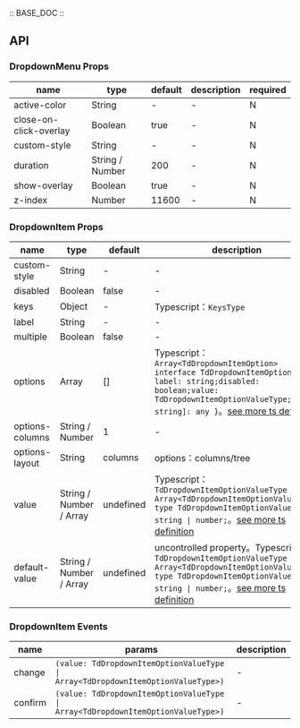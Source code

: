 :: BASE_DOC ::

## API
### DropdownMenu Props

name | type | default | description | required
-- | -- | -- | -- | --
active-color | String | - | \- | N
close-on-click-overlay | Boolean | true | \- | N
custom-style | String | - | \- | N
duration | String / Number | 200 | \- | N
show-overlay | Boolean | true | \- | N
z-index | Number | 11600 | \- | N

### DropdownItem Props

name | type | default | description | required
-- | -- | -- | -- | --
custom-style | String | - | \- | N
disabled | Boolean | false | \- | N
keys | Object | - | Typescript：`KeysType` | N
label | String | - | \- | N
multiple | Boolean | false | \- | N
options | Array | [] | Typescript：`Array<TdDropdownItemOption>` `interface TdDropdownItemOption { label: string;disabled: boolean;value: TdDropdownItemOptionValueType; [key: string]: any }`。[see more ts definition](https://github.com/Tencent/tdesign-miniprogram/tree/develop/src/dropdown-menu/type.ts) | N
options-columns | String / Number | 1 | \- | N
options-layout | String | columns | options：columns/tree | N
value | String / Number / Array | undefined | Typescript：`TdDropdownItemOptionValueType \| Array<TdDropdownItemOptionValueType> ` `type TdDropdownItemOptionValueType = string \| number;`。[see more ts definition](https://github.com/Tencent/tdesign-miniprogram/tree/develop/src/dropdown-menu/type.ts) | N
default-value | String / Number / Array | undefined | uncontrolled property。Typescript：`TdDropdownItemOptionValueType \| Array<TdDropdownItemOptionValueType> ` `type TdDropdownItemOptionValueType = string \| number;`。[see more ts definition](https://github.com/Tencent/tdesign-miniprogram/tree/develop/src/dropdown-menu/type.ts) | N

### DropdownItem Events

name | params | description
-- | -- | --
change | `(value: TdDropdownItemOptionValueType \| Array<TdDropdownItemOptionValueType>)` | \-
confirm | `(value: TdDropdownItemOptionValueType \| Array<TdDropdownItemOptionValueType>)` | \-
